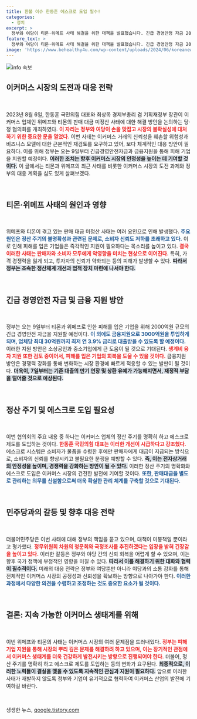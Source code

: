 ```yaml
---
title: 환불 이슈 한동훈 에스크로 도입 필수!
categories:
  - 정치
excerpt: >
  정부와 여당이 티몬·위메프 사태 해결을 위한 대책을 발표했습니다. 긴급 경영안정 자금 2000억원과 금융지원 3000억원이 투입되며, 정산기간 단축과 별도 관리 의무가 신설됩니다. 피해기업을 돕기 위한 정부의 발빠른 대응 속, 민주당은 책임론을 제기하고 청문회와 국정조사를 예고했습니다.
feature_text: >
  정부와 여당이 티몬·위메프 사태 해결을 위한 대책을 발표했습니다. 긴급 경영안정 자금 2000억원과 금융지원 3000억원이 투입되며, 정산기간 단축과 별도 관리 의무가 신설됩니다. 피해기업을 돕기 위한 정부의 발빠른 대응 속, 민주당은 책임론을 제기하고 청문회와 국정조사를 예고했습니다.
image: 'https://www.behealthy4u.com/wp-content/uploads/2024/06/koreanews.jpg'
---
```


<p><img src="https://www.behealthy4u.com/wp-content/uploads/2024/06/koreanews.jpg" alt="info 속보" /></p>

<h2 data-ke-size="size26">이커머스 시장의 도전과 대응 전략</h2>

<p data-ke-size="size16">&nbsp;</p>

<p data-ke-size="size16">2023년 8월 6일, 한동훈 국민의힘 대표와 최상목 경제부총리 겸 기획재정부 장관이 이커머스 업체인 위메프와 티몬의 판매 대금 미정산 사태에 대한 해결 방안을 논의하는 당·정 협의회를 개최하였다. <b><span style="color: #ee2323;">이 자리는 정부와 여당이 손을 맞잡고 시장의 불확실성에 대처하기 위한 중요한 문을 열었다.</span></b> 이번 사태는 이커머스 거래의 신뢰성을 훼손할 위험성과 비즈니스 모델에 대한 근본적인 재검토를 요구하고 있어, 보다 체계적인 대응 방안이 필요하다. 이를 위해 정부는 오는 9일부터 긴급경영안전자금과 금융지원을 통해 피해 기업을 지원할 예정이다. <b><span style="background-color: #21538527;">이러한 조치는 향후 이커머스 시장의 안정성을 높이는 데 기여할 것이다.</span></b> 이 글에서는 티몬과 위메프의 최근 사태를 비롯한 이커머스 시장의 도전 과제와 정부의 대응 계획을 심도 있게 살펴보겠다.</p>

<p data-ke-size="size16">&nbsp;</p>

<h2 data-ke-size="size26">티몬·위메프 사태의 원인과 영향</h2>

<p data-ke-size="size16">&nbsp;</p>

<p data-ke-size="size16">위메프와 티몬이 겪고 있는 판매 대금 미정산 사태는 여러 요인으로 인해 발생했다. <b><span style="color: #1a5490;">주요 원인은 정산 주기의 불명확성과 관련된 문제로, 소비자 신뢰도 저하를 초래하고 있다.</span></b> 이로 인해 피해를 입은 기업들은 즉각적인 지원이 필요하다는 목소리를 높이고 있다. <b><span style="color: #ee2323;">결국 이러한 사태는 판매자와 소비자 모두에게 악영향을 미치는 현상으로 이어진다.</span></b> 특히, 가격 경쟁력을 잃게 되고, 투자자의 신뢰가 약화되는 등의 피해가 발생할 수 있다. <b><span style="background-color: #21538527;">따라서 정부는 조속한 정산체계 개선과 법적 장치 마련에 나서야 한다.</span></b></p>

<p data-ke-size="size16">&nbsp;</p>

<h2 data-ke-size="size26">긴급 경영안전 자금 및 금융 지원 방안</h2>

<p data-ke-size="size16">&nbsp;</p>

<p data-ke-size="size16">정부는 오는 9일부터 티몬과 위메프로 인한 피해를 입은 기업을 위해 2000억원 규모의 긴급 경영안전 자금을 지원할 예정이다. <b><span style="color: #1a5490;">이 외에도 금융지원으로 3000억원을 투입하게 되며, 업체당 최대 30억원까지 최저 연 3.9% 금리로 대출받을 수 있도록 할 예정이다.</span></b> 이러한 지원 방안은 소상공인과 중소기업에게 큰 도움이 될 것으로 기대된다. <b><span style="color: #ee2323;">생계비 융자 지원 또한 검토 중이어서, 피해를 입은 기업의 회복을 도울 수 있을 것이다.</span></b> 금융지원 방안은 경쟁력 강화를 통해 변화하는 시장 환경에 빠르게 적응할 수 있는 발판이 될 것이다. <b><span style="background-color: #21538527;">더욱이, 7일부터는 기존 대출의 만기 연장 및 상환 유예가 가능해지면서, 재정적 부담을 덜어줄 것으로 예상된다.</span></b></p>

<p data-ke-size="size16">&nbsp;</p>

<h2 data-ke-size="size26">정산 주기 및 에스크로 도입 필요성</h2>

<p data-ke-size="size16">&nbsp;</p>

<p data-ke-size="size16">이번 협의회의 주요 내용 중 하나는 이커머스 업체의 정산 주기를 명확히 하고 에스크로 제도를 도입하는 것이다. <b><span style="color: #ee2323;">한동훈 국민의힘 대표는 이러한 개선이 시급하다고 강조했다.</span></b> 에스크로 시스템은 소비자가 물품을 수령한 후에만 판매자에게 대금이 지급되는 방식으로, 소비자의 신뢰를 향상시키고 불필요한 분쟁을 예방할 수 있다. <b><span style="background-color: #21538527;">즉, 이는 전자상거래의 안정성을 높이며, 경쟁력을 강화하는 방안이 될 수 있다.</span></b> 이러한 정산 주기의 명확화와 에스크로 도입은 이커머스 시장의 건전한 발전에 기여할 것이다. <b><span style="color: #1a5490;">또한, 판매대금을 별도로 관리하는 의무를 신설함으로써 더욱 확실한 관리 체계를 구축할 것으로 기대된다.</span></b></p>

<p data-ke-size="size16">&nbsp;</p>

<h2 data-ke-size="size26">민주당과의 갈등 및 향후 대응 전략</h2>

<p data-ke-size="size16">&nbsp;</p>

<p data-ke-size="size16">더불어민주당은 이번 사태에 대해 정부의 책임을 묻고 있으며, 대책이 미봉책일 뿐이라고 평가했다. <b><span style="color: #ee2323;">정무위원회 차원의 청문회와 국정조사를 추진하겠다는 입장을 밝혀 긴장감을 높이고 있다.</span></b> 이러한 갈등은 정부와 야당 간의 신뢰 회복을 어렵게 할 수 있으며, 이는 향후 국가 정책에 부정적인 영향을 미칠 수 있다. <b><span style="background-color: #21538527;">따라서 이를 해결하기 위한 대화와 협력이 필수적이다.</span></b> 미래의 대응 전략은 정부와 여당뿐만 아니라 야당과의 소통 강화를 통해 전체적인 이커머스 시장의 공정성과 신뢰성을 확보하는 방향으로 나아가야 한다. <b><span style="color: #1a5490;">이러한 과정에서 다양한 의견을 수렴하고 조정하는 것도 중요한 요소가 될 것이다.</span></b></p>

<p data-ke-size="size16">&nbsp;</p>

<h2 data-ke-size="size26">결론: 지속 가능한 이커머스 생태계를 위해</h2>

<p data-ke-size="size16">&nbsp;</p>

<p data-ke-size="size16">이번 위메프와 티몬의 사태는 이커머스 시장의 여러 문제점을 드러내었다. <b><span style="color: #ee2323;">정부는 피해 기업 지원을 통해 시장의 뿌리 깊은 문제를 해결하려 하고 있으며, 이는 장기적인 관점에서 이커머스 생태계를 더욱 건강하게 발전시키는 방향으로 진행되어야 한다.</span></b> 더불어, 정산 주기를 명확히 하고 에스크로 제도를 도입하는 등의 변화가 요구된다. <b><span style="background-color: #21538527;">최종적으로, 이러한 노력들이 결실을 맺을 수 있도록 지속적인 관심과 지원이 필요하다.</span></b> 앞으로 이러한 사태가 재발하지 않도록 정부와 기업이 유기적으로 협력하여 이커머스 산업의 발전에 기여하길 바란다.</p>

<p data-ke-size="size16">&nbsp;</p>
생생한 뉴스, <a href="https://qoogle.tistory.com" rel="dofollow">qoogle.tistory.com</a>


